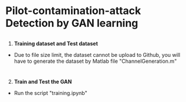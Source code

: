 # Pilot-contamination-attack Detection by GAN learning
## 
1. **Training dataset and Test dataset**
- Due to file size limit, the dataset cannot be upload to Github, you will have to generate the dataset by Matlab file "ChannelGeneration.m"
#
2. **Train and Test the GAN** 
- Run the script "training.ipynb"
